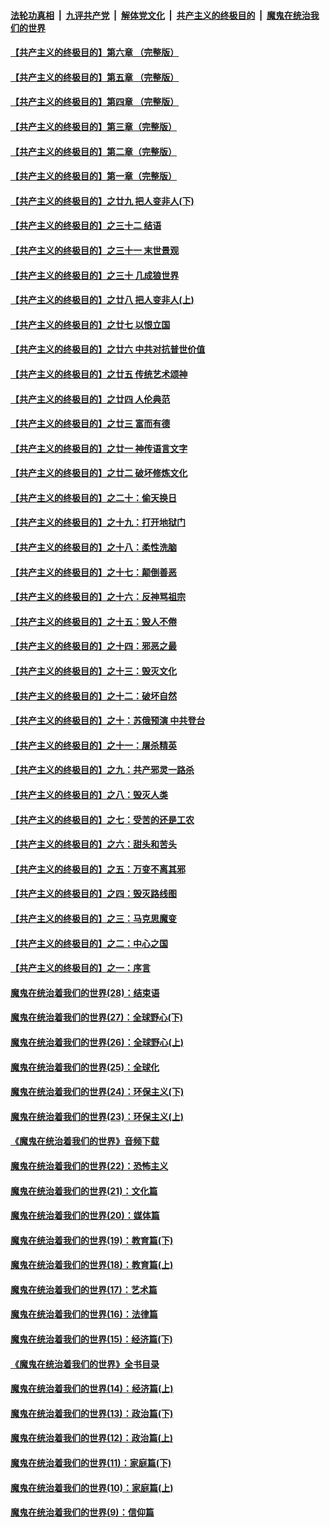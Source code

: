 ####  [法轮功真相](../../../../basic/blob/master/README.md?t=04150130) &nbsp;|&nbsp; [九评共产党](../../../../9ping.md/blob/master/README.md?t=04150130) &nbsp;|&nbsp; [解体党文化](../../../../jtdwh.md/blob/master/README.md?t=04150130)  &nbsp;|&nbsp; [共产主义的终极目的](../../../../gczydzjmd.md/blob/master/README.md?t=04150130) &nbsp;|&nbsp; [魔鬼在统治我们的世界](../../../../mgztzwmdsj.md/blob/master/README.md?t=04150130) 

#### [【共产主义的终极目的】第六章 （完整版）](../pages/nsc422/n11428913.md?t=04150130) 

#### [【共产主义的终极目的】第五章 （完整版）](../pages/nsc422/n11428912.md?t=04150130) 

#### [【共产主义的终极目的】第四章 （完整版）](../pages/nsc422/n11428907.md?t=04150130) 

#### [【共产主义的终极目的】第三章（完整版）](../pages/nsc422/n11428848.md?t=04150130) 

#### [【共产主义的终极目的】第二章（完整版）](../pages/nsc422/n11428831.md?t=04150130) 

#### [【共产主义的终极目的】第一章（完整版）](../pages/nsc422/n11417651.md?t=04150130) 

#### [【共产主义的终极目的】之廿九 把人变非人(下)](../pages/nsc422/n11344140.md?t=04150130) 

#### [【共产主义的终极目的】之三十二 结语](../pages/nsc422/n11360535.md?t=04150130) 

#### [【共产主义的终极目的】之三十一 末世景观](../pages/nsc422/n11351129.md?t=04150130) 

#### [【共产主义的终极目的】之三十 几成狼世界](../pages/nsc422/n11348280.md?t=04150130) 

#### [【共产主义的终极目的】之廿八 把人变非人(上)](../pages/nsc422/n11340492.md?t=04150130) 

#### [【共产主义的终极目的】之廿七 以恨立国](../pages/nsc422/n11336944.md?t=04150130) 

#### [【共产主义的终极目的】之廿六 中共对抗普世价值](../pages/nsc422/n11324785.md?t=04150130) 

#### [【共产主义的终极目的】之廿五 传统艺术颂神](../pages/nsc422/n11296396.md?t=04150130) 

#### [【共产主义的终极目的】之廿四 人伦典范](../pages/nsc422/n11296397.md?t=04150130) 

#### [【共产主义的终极目的】之廿三 富而有德](../pages/nsc422/n11283598.md?t=04150130) 

#### [【共产主义的终极目的】之廿一 神传语言文字](../pages/nsc422/n11263265.md?t=04150130) 

#### [【共产主义的终极目的】之廿二 破坏修炼文化](../pages/nsc422/n11245728.md?t=04150130) 

#### [【共产主义的终极目的】之二十：偷天换日](../pages/nsc422/n11238846.md?t=04150130) 

#### [【共产主义的终极目的】之十九：打开地狱门](../pages/nsc422/n11206376.md?t=04150130) 

#### [【共产主义的终极目的】之十八：柔性洗脑](../pages/nsc422/n11199994.md?t=04150130) 

#### [【共产主义的终极目的】之十七：颠倒善恶](../pages/nsc422/n11179782.md?t=04150130) 

#### [【共产主义的终极目的】之十六：反神骂祖宗](../pages/nsc422/n11166798.md?t=04150130) 

#### [【共产主义的终极目的】之十五：毁人不倦](../pages/nsc422/n11166792.md?t=04150130) 

#### [【共产主义的终极目的】之十四：邪恶之最](../pages/nsc422/n11150249.md?t=04150130) 

#### [【共产主义的终极目的】之十三：毁灭文化](../pages/nsc422/n11135227.md?t=04150130) 

#### [【共产主义的终极目的】之十二：破坏自然](../pages/nsc422/n11135214.md?t=04150130) 

#### [【共产主义的终极目的】之十：苏俄预演 中共登台](../pages/nsc422/n11118424.md?t=04150130) 

#### [【共产主义的终极目的】之十一：屠杀精英](../pages/nsc422/n11118442.md?t=04150130) 

#### [【共产主义的终极目的】之九：共产邪灵一路杀](../pages/nsc422/n11114139.md?t=04150130) 

#### [【共产主义的终极目的】之八：毁灭人类](../pages/nsc422/n11108503.md?t=04150130) 

#### [【共产主义的终极目的】之七：受苦的还是工农](../pages/nsc422/n11101809.md?t=04150130) 

#### [【共产主义的终极目的】之六：甜头和苦头](../pages/nsc422/n11096971.md?t=04150130) 

#### [【共产主义的终极目的】之五：万变不离其邪](../pages/nsc422/n11091285.md?t=04150130) 

#### [【共产主义的终极目的】之四：毁灭路线图](../pages/nsc422/n11086284.md?t=04150130) 

#### [【共产主义的终极目的】之三：马克思魔变](../pages/nsc422/n11061941.md?t=04150130) 

#### [【共产主义的终极目的】之二：中心之国](../pages/nsc422/n11047728.md?t=04150130) 

#### [【共产主义的终极目的】之一：序言](../pages/nsc422/n11086077.md?t=04150130) 

#### [魔鬼在统治着我们的世界(28)：结束语](../pages/nsc422/n10936246.md?t=04150130) 

#### [魔鬼在统治着我们的世界(27)：全球野心(下)](../pages/nsc422/n10928319.md?t=04150130) 

#### [魔鬼在统治着我们的世界(26)：全球野心(上)](../pages/nsc422/n10900318.md?t=04150130) 

#### [魔鬼在统治着我们的世界(25)：全球化](../pages/nsc422/n10788205.md?t=04150130) 

#### [魔鬼在统治着我们的世界(24)：环保主义(下)](../pages/nsc422/n10695307.md?t=04150130) 

#### [魔鬼在统治着我们的世界(23)：环保主义(上)](../pages/nsc422/n10688613.md?t=04150130) 

#### [《魔鬼在统治着我们的世界》音频下载](../pages/nsc422/n10635553.md?t=04150130) 

#### [魔鬼在统治着我们的世界(22)：恐怖主义](../pages/nsc422/n10614727.md?t=04150130) 

#### [魔鬼在统治着我们的世界(21)：文化篇](../pages/nsc422/n10597706.md?t=04150130) 

#### [魔鬼在统治着我们的世界(20)：媒体篇](../pages/nsc422/n10586579.md?t=04150130) 

#### [魔鬼在统治着我们的世界(19)：教育篇(下)](../pages/nsc422/n10564808.md?t=04150130) 

#### [魔鬼在统治着我们的世界(18)：教育篇(上)](../pages/nsc422/n10526970.md?t=04150130) 

#### [魔鬼在统治着我们的世界(17)：艺术篇](../pages/nsc422/n10499093.md?t=04150130) 

#### [魔鬼在统治着我们的世界(16)：法律篇](../pages/nsc422/n10485969.md?t=04150130) 

#### [魔鬼在统治着我们的世界(15)：经济篇(下)](../pages/nsc422/n10469975.md?t=04150130) 

#### [《魔鬼在统治着我们的世界》全书目录](../pages/nsc422/n10464261.md?t=04150130) 

#### [魔鬼在统治着我们的世界(14)：经济篇(上)](../pages/nsc422/n10457370.md?t=04150130) 

#### [魔鬼在统治着我们的世界(13)：政治篇(下)](../pages/nsc422/n10448270.md?t=04150130) 

#### [魔鬼在统治着我们的世界(12)：政治篇(上)](../pages/nsc422/n10444576.md?t=04150130) 

#### [魔鬼在统治着我们的世界(11)：家庭篇(下)](../pages/nsc422/n10440961.md?t=04150130) 

#### [魔鬼在统治着我们的世界(10)：家庭篇(上)](../pages/nsc422/n10435448.md?t=04150130) 

#### [魔鬼在统治着我们的世界(9)：信仰篇](../pages/nsc422/n10432159.md?t=04150130) 

